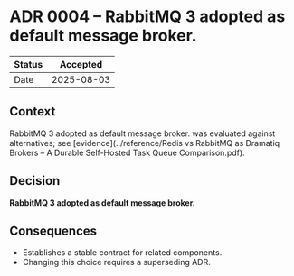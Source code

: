 # ADR 0004 – RabbitMQ 3 adopted as default message broker.

| Status | Accepted |
|--------|----------|
| Date   | 2025-08-03 |

## Context
RabbitMQ 3 adopted as default message broker. was evaluated against alternatives; see [evidence](../reference/Redis vs RabbitMQ as Dramatiq Brokers – A Durable Self-Hosted Task Queue Comparison.pdf).

## Decision
**RabbitMQ 3 adopted as default message broker.**

## Consequences
* Establishes a stable contract for related components.
* Changing this choice requires a superseding ADR.
